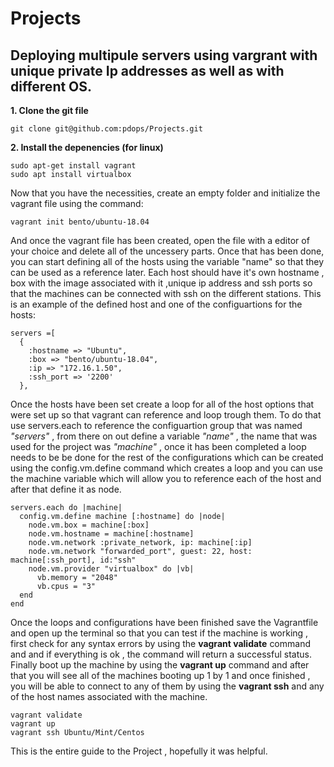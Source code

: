 # Projects
## Deploying multipule servers using vargrant with unique private Ip addresses as well as with different OS.

**1. Clone the git file**
```
git clone git@github.com:pdops/Projects.git
```
**2. Install the depenencies (for linux)**
```
sudo apt-get install vagrant 
sudo apt install virtualbox 
```
Now that you have the necessities, create an empty folder and initialize the vagrant file using the command:
```
vagrant init bento/ubuntu-18.04
```
And once the vagrant file has been created, open the file with a editor of your choice and delete all of the uncessery parts. Once that has been done, you can start defining all of the hosts using the variable "name" so that they can be used as a reference later. Each host should have it's own hostname , box with the image associated with it ,unique ip address and ssh ports so that the machines can be connected with ssh on the different stations. This is an example of the defined host and one of the configuartions for the hosts:
```
servers =[
  {
    :hostname => "Ubuntu",
    :box => "bento/ubuntu-18.04",
    :ip => "172.16.1.50",
    :ssh_port => '2200'
  },
```
Once the hosts have been set create a loop for all of the host options that were set up so that vagrant can reference and loop trough them.
To do that use servers.each to reference the configuartion group that was named *"servers"* , from there on out define a variable *"name"* , the name that was used for the project was *"machine"* , once it has been completed a loop needs to be be done for the rest of the configurations which can be created using the config.vm.define command which creates a loop and you can use the machine variable which will allow you to reference each of the host and after that define it as node.
```
servers.each do |machine|
  config.vm.define machine [:hostname] do |node|
    node.vm.box = machine[:box]
    node.vm.hostname = machine[:hostname]
    node.vm.network :private_network, ip: machine[:ip]
    node.vm.network "forwarded_port", guest: 22, host: machine[:ssh_port], id:"ssh"
    node.vm.provider "virtualbox" do |vb|
      vb.memory = "2048"
      vb.cpus = "3"
  end
end
```
Once the loops and configurations have been finished save the Vagrantfile and open up the terminal so that you can test if the machine is working , first check for any syntax errors by using the **vagrant validate** command and and if everything is ok , the command will return a successful status. Finally boot up the machine by using the **vagrant up** command and after that you will see all of the machines booting up 1 by 1 and once finished , you will be able to connect to any of them by using the **vagrant ssh** and any of the host names associated with the machine. 

```
vagrant validate
vagrant up 
vagrant ssh Ubuntu/Mint/Centos
```
This is the entire guide to the Project , hopefully it was helpful.
